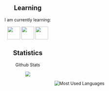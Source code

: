 <!--- 
<h2 align="center">Contact</h2>
<p align="center">You can contact me using my discord: Zentuh#3070</p>
-->

<h2 align="center">Learning</h2>
<p align="center">I am currently learning:</p>

<p align="center">
  <img src="https://img.shields.io/badge/Python-3776AB?style=for-the-badge&logo=python&logoColor=black" height='42px'/>
  <img src="https://img.shields.io/badge/Java-e97f00?style=for-the-badge&logo=Java&logoColor=white" height='42px'/>
  <img src="https://img.shields.io/badge/JS-000000?style=for-the-badge&logo=javascript&logoColor=orange" height='42px'>
</p>

<h2 align="center">Statistics</h2>
<p align="center">Github Stats</p>
<p align="center">
<img src="https://github-readme-stats.vercel.app/api?username=SolarOfficial&show_icons=true&hide_border=true&theme=light" />
</p>

<p align="center">
<img style="float: right;" alt="Most Used Languages" src="https://github-readme-stats.vercel.app/api/top-langs/?username=SolarOfficial&layout=compact&hide_border=true&theme=light" />
</p>
